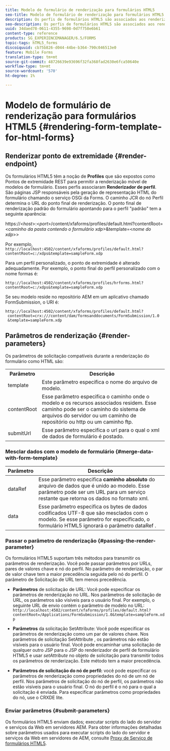 ```yaml
---
title: Modelo de formulário de renderização para formulários HTML5
seo-title: Modelo de formulário de renderização para formulários HTML5
description: Os perfis de formulários HTML5 são associados aos renderizadores de perfil. As Renderizações de perfil são páginas JSP responsáveis pela geração da representação HTML do formulário, chamando o serviço OSGi da Forms.
seo-description: Os perfis de formulários HTML5 são associados aos renderizadores de perfil. As Renderizações de perfil são páginas JSP responsáveis pela geração da representação HTML do formulário, chamando o serviço OSGi da Forms.
uuid: 34daed78-0611-4355-9698-0d7f758e6b61
content-type: reference
products: SG_EXPERIENCEMANAGER/6.5/FORMS
topic-tags: hTML5_forms
discoiquuid: cb75b826-d044-44be-b364-790c046513e0
feature: Mobile Forms
translation-type: tm+mt
source-git-commit: 48726639e93696f32fa368fad2630e6fca50640e
workflow-type: tm+mt
source-wordcount: '570'
ht-degree: 1%

---
```



# Modelo de formulário de renderização para formulários HTML5 {#rendering-form-template-for-html-forms}

## Renderizar ponto de extremidade {#render-endpoint}

Os formulários HTML5 têm a noção de **Profiles** que são expostos como Pontos de extremidade REST para permitir a renderização móvel de modelos de formulário. Esses perfis associaram **Renderizador de perfil**. São páginas JSP responsáveis pela geração de representação HTML do formulário chamando o serviço OSGi da Forms. O caminho JCR do nó Perfil determina o URL do ponto final de renderização. O ponto final de renderização padrão do formulário apontando para o perfil &quot;padrão&quot; tem a seguinte aparência:

https://&lt;*host*>:&lt;*port*>/content/xfaforms/profiles/default.html?contentRoot=&lt;*caminho da pasta contendo o formulário xdp*>&amp;template=&lt;*nome do xdp*>>

Por exemplo, `http://localhost:4502/content/xfaforms/profiles/default.html?contentRoot=c:/xdps&template=sampleForm.xdp`

Para um perfil personalizado, o ponto de extremidade é alterado adequadamente. Por exemplo, o ponto final do perfil personalizado com o nome formas é:

`http://localhost:4502/content/xfaforms/profiles/hrforms.html?contentRoot=c:/xdps&template=sampleForm.xdp`

Se seu modelo reside no repositório AEM em um aplicativo chamado FormSubmission, o URI é:

```http
http://localhost:4502/content/xfaforms/profiles/default.html?
 contentRoot=crx:///content/dam/formsanddocuments/FormSubmission/1.0
 &template=sampleForm.xdp
```

## Parâmetros de renderização {#render-parameters}

Os parâmetros de solicitação compatíveis durante a renderização do formulário como HTML são:

<table>
 <tbody>
  <tr>
   <th><strong>Parâmetro </strong></th>
   <th><strong>Descrição</strong></th>
  </tr>
  <tr>
   <td>template<br /> </td>
   <td>Este parâmetro especifica o nome do arquivo de modelo.<br /> </td>
  </tr>
  <tr>
   <td>contentRoot<br /> </td>
   <td>Esse parâmetro especifica o caminho onde o modelo e os recursos associados residem. Esse caminho pode ser o caminho do sistema de arquivos do servidor ou um caminho de repositório ou http ou um caminho ftp.<br /> </td>
  </tr>
  <tr>
   <td>submitUrl<br /> </td>
   <td>Esse parâmetro especifica o url para o qual o xml de dados de formulário é postado.<br /> </td>
  </tr>
 </tbody>
</table>

### Mesclar dados com o modelo de formulário {#merge-data-with-form-template}

| Parâmetro | Descrição |
|---|---|
| dataRef | Esse parâmetro especifica **caminho absoluto** do arquivo de dados que é unido ao modelo. Esse parâmetro pode ser um URL para um serviço restante que retorna os dados no formato xml. |
| data | Esse parâmetro especifica os bytes de dados codificados UTF-8 que são mesclados com o modelo. Se esse parâmetro for especificado, o formulário HTML5 ignorará o parâmetro dataRef . |

### Passar o parâmetro de renderização {#passing-the-render-parameter}

Os formulários HTML5 suportam três métodos para transmitir os parâmetros de renderização. Você pode passar parâmetros por URLs, pares de valores chave e nó do perfil. No parâmetro de renderização, o par de valor chave tem a maior precedência seguida pelo nó do perfil. O parâmetro de Solicitação de URL tem menos precedência.

* **Parâmetros** de solicitação de URL: Você pode especificar os parâmetros de renderização no URL. Nos parâmetros de solicitação de URL, os parâmetros são visíveis para o usuário final. Por exemplo, o seguinte URL de envio contém o parâmetro de modelo no URL: `http://localhost:4502/content/xfaforms/profiles/default.html?contentRoot=/Applications/FormSubmission/1.0&template=sampleForm.xdp`

* **Parâmetros** da solicitação SetAttribute: Você pode especificar os parâmetros de renderização como um par de valores chave. Nos parâmetros de solicitação SetAttribute , os parâmetros não estão visíveis para o usuário final. Você pode encaminhar uma solicitação de qualquer outro JSP para o JSP do renderizador de perfil de formulário HTML5 e usar *setAttribute* no objeto de solicitação para transmitir todos os parâmetros de renderização. Este método tem a maior precedência.

* **Parâmetros de solicitação do nó de perfil:** você pode especificar os parâmetros de renderização como propriedades do nó de um nó de perfil. Nos parâmetros de solicitação do nó de perfil, os parâmetros não estão visíveis para o usuário final. O nó do perfil é o nó para o qual a solicitação é enviada. Para especificar parâmetros como propriedades do nó, use o CRXDE lite.

### Enviar parâmetros {#submit-parameters}

Os formulários HTML5 enviam dados; executar scripts do lado do servidor e serviços da Web em servidores AEM. Para obter informações detalhadas sobre parâmetros usados para executar scripts do lado do servidor e serviços da Web em servidores de AEM, consulte [Proxy de Serviço de formulários HTML5](/help/forms/using/service-proxy.md).
